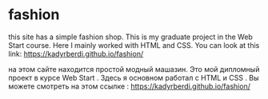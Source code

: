 # fashion
this site has a simple fashion shop.
This is my graduate project in the Web Start course. Here I mainly worked with HTML and CSS.
You can look at this link: https://kadyrberdi.github.io/fashion/

на этом сайте находится простой модный машазин. 
Это мой дипломный проект в курсе Web Start . Здесь я основном работал с HTML и CSS .
Вы можете смотреть на этом ссылке : https://kadyrberdi.github.io/fashion/

